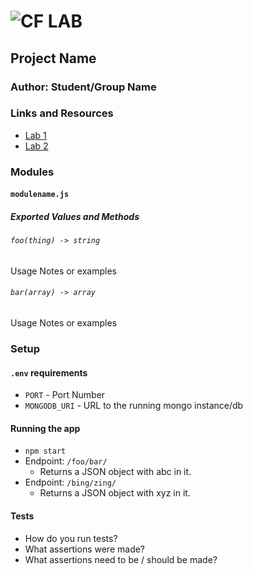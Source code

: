 # ![CF](http://i.imgur.com/7v5ASc8.png) LAB

## Project Name

### Author: Student/Group Name

### Links and Resources

- [Lab 1](https://codesandbox.io/s/o5yr949nx5)
- [Lab 2](https://codesandbox.io/s/2ryn48lxj)

### Modules

#### `modulename.js`

##### Exported Values and Methods

###### `foo(thing) -> string`

Usage Notes or examples

###### `bar(array) -> array`

Usage Notes or examples

### Setup

#### `.env` requirements

- `PORT` - Port Number
- `MONGODB_URI` - URL to the running mongo instance/db

#### Running the app

- `npm start`
- Endpoint: `/foo/bar/`
  - Returns a JSON object with abc in it.
- Endpoint: `/bing/zing/`
  - Returns a JSON object with xyz in it.

#### Tests

- How do you run tests?
- What assertions were made?
- What assertions need to be / should be made?
